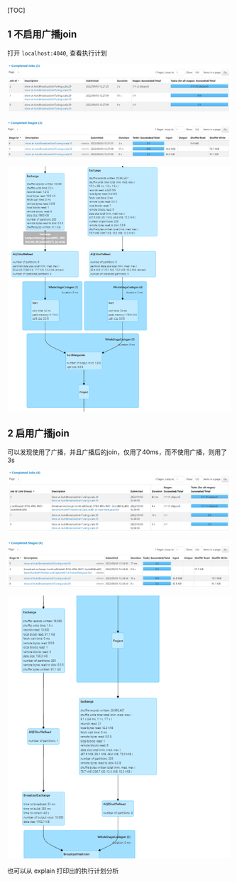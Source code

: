 
[TOC]

## 1 不启用广播join

打开 `localhost:4040`, 查看执行计划

![bc-no-enable](./images/bc-no-enable-02.png)

![bc-no-enable](./images/bc-no-enable-01.png)

![bc-no-enable](./images/bc-no-enable-03.png)

## 2 启用广播join

可以发现使用了广播，并且广播后的join，仅用了40ms，而不使用广播，则用了3s

![bc-enable](./images/bc-enable-01.png)

![bc-enable](./images/bc-enable-02.png)

![bc-enable](./images/bc-enable-03.png)

也可以从 explain 打印出的执行计划分析